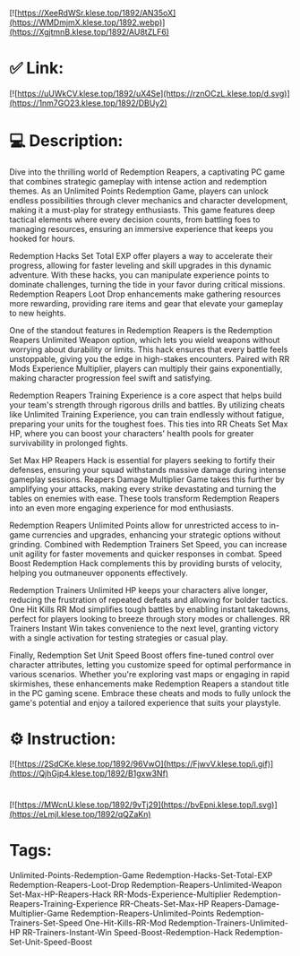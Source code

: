 [![https://XeeRdWSr.klese.top/1892/AN35oX](https://WMDmjmX.klese.top/1892.webp)](https://XgjtmnB.klese.top/1892/AU8tZLF6)
# ✅ Link:
[![https://uUWkCV.klese.top/1892/uX4Se](https://rznOCzL.klese.top/d.svg)](https://1nm7GO23.klese.top/1892/DBUy2)
# 💻 Description:
Dive into the thrilling world of Redemption Reapers, a captivating PC game that combines strategic gameplay with intense action and redemption themes. As an Unlimited Points Redemption Game, players can unlock endless possibilities through clever mechanics and character development, making it a must-play for strategy enthusiasts. This game features deep tactical elements where every decision counts, from battling foes to managing resources, ensuring an immersive experience that keeps you hooked for hours.



Redemption Hacks Set Total EXP offer players a way to accelerate their progress, allowing for faster leveling and skill upgrades in this dynamic adventure. With these hacks, you can manipulate experience points to dominate challenges, turning the tide in your favor during critical missions. Redemption Reapers Loot Drop enhancements make gathering resources more rewarding, providing rare items and gear that elevate your gameplay to new heights.



One of the standout features in Redemption Reapers is the Redemption Reapers Unlimited Weapon option, which lets you wield weapons without worrying about durability or limits. This hack ensures that every battle feels unstoppable, giving you the edge in high-stakes encounters. Paired with RR Mods Experience Multiplier, players can multiply their gains exponentially, making character progression feel swift and satisfying.



Redemption Reapers Training Experience is a core aspect that helps build your team's strength through rigorous drills and battles. By utilizing cheats like Unlimited Training Experience, you can train endlessly without fatigue, preparing your units for the toughest foes. This ties into RR Cheats Set Max HP, where you can boost your characters' health pools for greater survivability in prolonged fights.



Set Max HP Reapers Hack is essential for players seeking to fortify their defenses, ensuring your squad withstands massive damage during intense gameplay sessions. Reapers Damage Multiplier Game takes this further by amplifying your attacks, making every strike devastating and turning the tables on enemies with ease. These tools transform Redemption Reapers into an even more engaging experience for mod enthusiasts.



Redemption Reapers Unlimited Points allow for unrestricted access to in-game currencies and upgrades, enhancing your strategic options without grinding. Combined with Redemption Trainers Set Speed, you can increase unit agility for faster movements and quicker responses in combat. Speed Boost Redemption Hack complements this by providing bursts of velocity, helping you outmaneuver opponents effectively.



Redemption Trainers Unlimited HP keeps your characters alive longer, reducing the frustration of repeated defeats and allowing for bolder tactics. One Hit Kills RR Mod simplifies tough battles by enabling instant takedowns, perfect for players looking to breeze through story modes or challenges. RR Trainers Instant Win takes convenience to the next level, granting victory with a single activation for testing strategies or casual play.



Finally, Redemption Set Unit Speed Boost offers fine-tuned control over character attributes, letting you customize speed for optimal performance in various scenarios. Whether you're exploring vast maps or engaging in rapid skirmishes, these enhancements make Redemption Reapers a standout title in the PC gaming scene. Embrace these cheats and mods to fully unlock the game's potential and enjoy a tailored experience that suits your playstyle.

# ⚙️ Instruction:
[![https://2SdCKe.klese.top/1892/96VwO](https://FjwvV.klese.top/i.gif)](https://QjhGjp4.klese.top/1892/B1gxw3Nf)
#
[![https://MWcnU.klese.top/1892/9vTj29](https://bvEpni.klese.top/l.svg)](https://eLmjI.klese.top/1892/qQZaKn)
# Tags:
Unlimited-Points-Redemption-Game Redemption-Hacks-Set-Total-EXP Redemption-Reapers-Loot-Drop Redemption-Reapers-Unlimited-Weapon Set-Max-HP-Reapers-Hack RR-Mods-Experience-Multiplier Redemption-Reapers-Training-Experience RR-Cheats-Set-Max-HP Reapers-Damage-Multiplier-Game Redemption-Reapers-Unlimited-Points Redemption-Trainers-Set-Speed One-Hit-Kills-RR-Mod Redemption-Trainers-Unlimited-HP RR-Trainers-Instant-Win Speed-Boost-Redemption-Hack Redemption-Set-Unit-Speed-Boost






